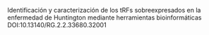 Identificación y caracterización de los tRFs sobreexpresados en la enfermedad de Huntington mediante herramientas bioinformáticas
DOI:10.13140/RG.2.2.33680.32001

